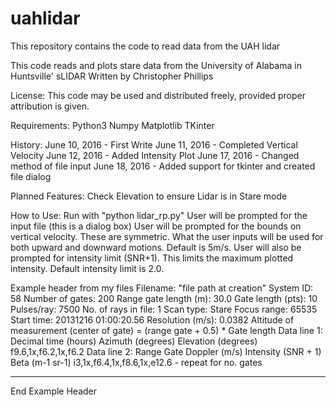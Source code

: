 # uahlidar
This repository contains the code to read data from the UAH lidar

This code reads and plots stare data from the University of
Alabama in Huntsville' sLIDAR
Written by Christopher Phillips

License:
This code may be used and distributed freely, provided
proper attribution is given.


Requirements:
Python3
Numpy
Matplotlib
TKinter

History:
June 10, 2016 - First Write
June 11, 2016 - Completed Vertical Velocity
June 12, 2016 - Added Intensity Plot
June 17, 2016 - Changed method of file input
June 18, 2016 - Added support for tkinter and created file dialog


Planned Features:
Check Elevation to ensure Lidar is in Stare mode


How to Use:
Run with "python lidar_rp.py"
User will be prompted for the input file (this is a dialog box)
User will be prompted for the bounds on vertical velocity. These are symmetric.
What the user inputs will be used for both upward and downward motions. Default is 5m/s.
User will also be prompted for intensity limit (SNR+1). This limits the maximum plotted intensity.
Default intensity limit is 2.0.


Example header from my files
Filename:	"file path at creation"
System ID:	58
Number of gates:	200
Range gate length (m):	30.0
Gate length (pts):	10
Pulses/ray:	7500
No. of rays in file:	1
Scan type:	Stare
Focus range:	65535
Start time:	20131216 01:00:20.56
Resolution (m/s):	0.0382
Altitude of measurement (center of gate) = (range gate + 0.5) * Gate length
Data line 1: Decimal time (hours)  Azimuth (degrees)  Elevation (degrees)
f9.6,1x,f6.2,1x,f6.2
Data line 2: Range Gate  Doppler (m/s)  Intensity (SNR + 1)  Beta (m-1 sr-1)
i3,1x,f6.4,1x,f8.6,1x,e12.6 - repeat for no. gates
****
End Example Header

